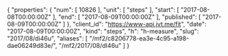 {
  "properties": {
    "num": [
      10826
    ],
    "unit": [
      "steps"
    ],
    "start": [
      "2017-08-08T00:00:00Z"
    ],
    "end": [
      "2017-08-09T00:00:00Z"
    ],
    "published": [
      "2017-08-09T00:00:00Z"
    ]
  },
  "client_id": "https://www-api.jvt.me/fit",
  "date": "2017-08-09T00:00:00Z",
  "kind": "steps",
  "h": "h-measure",
  "slug": "2017/08/di46u",
  "aliases": [
    "/mf2/c8206778-ea3e-4c95-a198-dae06249d83e/",
    "/mf2/2017/08/dI46u"
  ]
}
